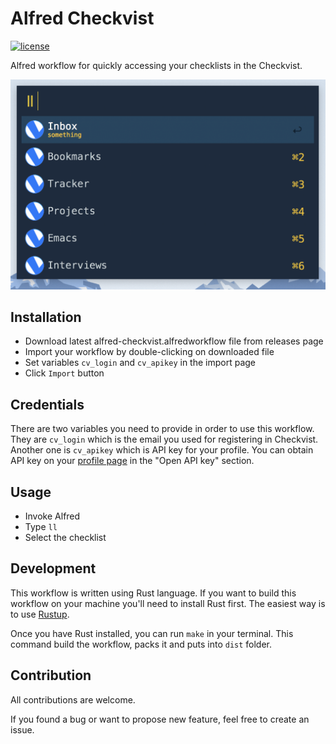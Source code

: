 # Alfred Checkvist

[![license][license-badge]](./LICENSE)

Alfred workflow for quickly accessing your checklists in the Checkvist.

![Screenshot](./docs/screenshot.png)

## Installation

- Download latest alfred-checkvist.alfredworkflow file from releases page
- Import your workflow by double-clicking on downloaded file
- Set variables `cv_login` and `cv_apikey` in the import page
- Click `Import` button

## Credentials

There are two variables you need to provide in order to use this workflow. They are `cv_login` which is the email you used for registering in Checkvist. Another one is `cv_apikey` which is API key for your profile. You can obtain API key on your [profile page](https://checkvist.com/auth/profile#status) in the "Open API key" section.

## Usage

- Invoke Alfred
- Type `ll`
- Select the checklist

## Development

This workflow is written using Rust language. If you want to build this workflow on your machine you'll need to install Rust first. The easiest way is to use [Rustup](https://rustup.rs/).

Once you have Rust installed, you can run `make` in your terminal. This command build the workflow, packs it and puts into `dist` folder.

## Contribution

All contributions are welcome.

If you found a bug or want to propose new feature, feel free to create an issue.

[license-badge]: https://img.shields.io/badge/license-MIT-blue.svg
